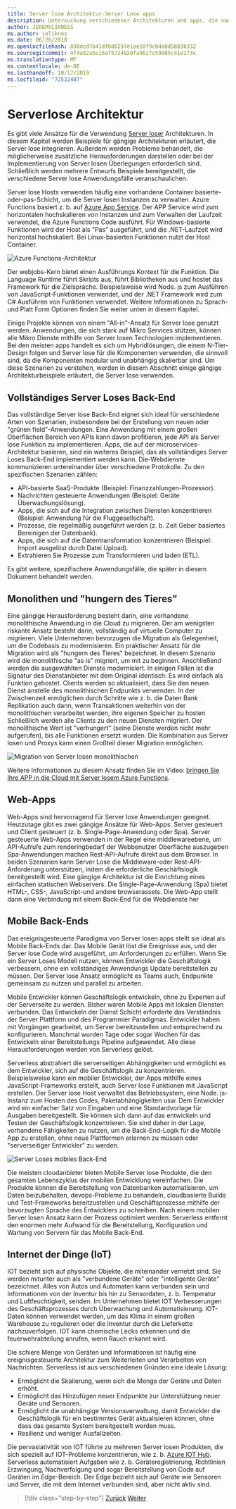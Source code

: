 ```yaml
---
title: Server lose Architektur-Server Lose apps
description: Untersuchung verschiedener Architekturen und apps, die von Server losen Architekturen unterstützt werden, einschließlich Web-Apps, Mobile Apps und IOT.
author: JEREMYLIKNESS
ms.author: jeliknes
ms.date: 06/26/2018
ms.openlocfilehash: 838dcd7b41df0d8297e1ae10f9c04a8d5b83b332
ms.sourcegitcommit: 4f4a32a5c16a75724920fa9627c59985c41e173c
ms.translationtype: MT
ms.contentlocale: de-DE
ms.lasthandoff: 10/17/2019
ms.locfileid: "72522407"
---
```

# <a name="serverless-architecture"></a>Serverlose Architektur

Es gibt viele Ansätze für die Verwendung [Server loser](https://azure.com/serverless) Architekturen. In diesem Kapitel werden Beispiele für gängige Architekturen erläutert, die Server lose integrieren. Außerdem werden Probleme behandelt, die möglicherweise zusätzliche Herausforderungen darstellen oder bei der Implementierung von Server losen Überlegungen erforderlich sind. Schließlich werden mehrere Entwurfs Beispiele bereitgestellt, die verschiedene Server lose Anwendungsfälle veranschaulichen.

Server lose Hosts verwenden häufig eine vorhandene Container basierte-oder-pas-Schicht, um die Server losen Instanzen zu verwalten. Azure Functions basiert z. b. auf [Azure App Service](https://docs.microsoft.com/azure/app-service/). Der APP Service wird zum horizontalen hochskalieren von Instanzen und zum Verwalten der Laufzeit verwendet, die Azure Functions Code ausführt. Für Windows-basierte Funktionen wird der Host als "Pas" ausgeführt, und die .NET-Laufzeit wird horizontal hochskaliert. Bei Linux-basierten Funktionen nutzt der Host Container.

![Azure Functions-Architektur](./media/azure-functions-architecture.png)

Der webjobs-Kern bietet einen Ausführungs Kontext für die Funktion. Die Language Runtime führt Skripts aus, führt Bibliotheken aus und hostet das Framework für die Zielsprache. Beispielsweise wird Node. js zum Ausführen von JavaScript-Funktionen verwendet, und der .NET Framework wird zum C# Ausführen von Funktionen verwendet. Weitere Informationen zu Sprach-und Platt Form Optionen finden Sie weiter unten in diesem Kapitel.

Einige Projekte können von einem "All-in"-Ansatz für Server lose genutzt werden. Anwendungen, die sich stark auf Mikro Services stützen, können alle Mikro Dienste mithilfe von Server losen Technologien implementieren. Bei den meisten apps handelt es sich um Hybridlösungen, die einem N-Tier-Design folgen und Server lose für die Komponenten verwenden, die sinnvoll sind, da die Komponenten modular und unabhängig skalierbar sind. Um diese Szenarien zu verstehen, werden in diesem Abschnitt einige gängige Architekturbeispiele erläutert, die Server lose verwenden.

## <a name="full-serverless-back-end"></a>Vollständiges Server Loses Back-End

Das vollständige Server lose Back-End eignet sich ideal für verschiedene Arten von Szenarien, insbesondere bei der Erstellung von neuen oder "grünen field"-Anwendungen. Eine Anwendung mit einem großen Oberflächen Bereich von APIs kann davon profitieren, jede API als Server lose Funktion zu implementieren. Apps, die auf der microservices-Architektur basieren, sind ein weiteres Beispiel, das als vollständiges Server Loses Back-End implementiert werden kann. Die-Webdienste kommunizieren untereinander über verschiedene Protokolle. Zu den spezifischen Szenarien zählen:

- API-basierte SaaS-Produkte (Beispiel: Finanzzahlungen-Prozessor).
- Nachrichten gesteuerte Anwendungen (Beispiel: Geräte Überwachungslösung).
- Apps, die sich auf die Integration zwischen Diensten konzentrieren (Beispiel: Anwendung für die Fluggesellschaft).
- Prozesse, die regelmäßig ausgeführt werden (z. b. Zeit Geber basiertes Bereinigen der Datenbank).
- Apps, die sich auf die Datentransformation konzentrieren (Beispiel: Import ausgelöst durch Datei Upload).
- Extrahieren Sie Prozesse zum Transformieren und laden (ETL).

Es gibt weitere, spezifischere Anwendungsfälle, die später in diesem Dokument behandelt werden.

## <a name="monoliths-and-starving-the-beast"></a>Monolithen und "hungern des Tieres"

Eine gängige Herausforderung besteht darin, eine vorhandene monolithische Anwendung in die Cloud zu migrieren. Der am wenigsten riskante Ansatz besteht darin, vollständig auf virtuelle Computer zu migrieren. Viele Unternehmen bevorzugen die Migration als Gelegenheit, um die Codebasis zu modernisieren. Ein praktischer Ansatz für die Migration wird als "hungern des Tieres" bezeichnet. In diesem Szenario wird die monolithische "as is" migriert, um mit zu beginnen. Anschließend werden die ausgewählten Dienste modernisiert. In einigen Fällen ist die Signatur des Dienstanbieter mit dem Original identisch: Es wird einfach als Funktion gehostet. Clients werden so aktualisiert, dass Sie den neuen Dienst anstelle des monolithischen Endpunkts verwenden. In der Zwischenzeit ermöglichen durch Schritte wie z. b. die Daten Bank Replikation auch dann, wenn Transaktionen weiterhin von der monolithischen verarbeitet werden, ihre eigenen Speicher zu hosten Schließlich werden alle Clients zu den neuen Diensten migriert. Der monolithische Wert ist "verhungert" (seine Dienste werden nicht mehr aufgerufen), bis alle Funktionen ersetzt wurden. Die Kombination aus Server losen und Proxys kann einen Großteil dieser Migration ermöglichen.

![Migration von Server losen monolithischen](./media/serverless-monolith-migration.png)

Weitere Informationen zu diesem Ansatz finden Sie im Video: [bringen Sie Ihre APP in die Cloud mit Server losem Azure Functions](https://channel9.msdn.com/Events/Connect/2017/E102).

## <a name="web-apps"></a>Web-Apps

Web-Apps sind hervorragend für Server lose Anwendungen geeignet. Heutzutage gibt es zwei gängige Ansätze für Web-Apps: Server gesteuert und Client gesteuert (z. b. Single-Page-Anwendung oder Spa). Server gesteuerte Web-Apps verwenden in der Regel eine middlewareebene, um API-Aufrufe zum renderingbedarf der Webbenutzer Oberfläche auszugeben Spa-Anwendungen machen Rest-API-Aufrufe direkt aus dem Browser. In beiden Szenarien kann Server Lose die Middleware-oder Rest-API-Anforderung unterstützen, indem die erforderliche Geschäftslogik bereitgestellt wird. Eine gängige Architektur ist die Einrichtung eines einfachen statischen Webservers. Die Single-Page-Anwendung (Spa) bietet HTML-, CSS-, JavaScript-und andere browserassets. Die Web-App stellt dann eine Verbindung mit einem Back-End für die Webdienste her

## <a name="mobile-back-ends"></a>Mobile Back-Ends

Das ereignisgesteuerte Paradigma von Server losen apps stellt sie ideal als Mobile Back-Ends dar. Das Mobile Gerät löst die Ereignisse aus, und der Server lose Code wird ausgeführt, um Anforderungen zu erfüllen. Wenn Sie ein Server Loses Modell nutzen, können Entwickler die Geschäftslogik verbessern, ohne ein vollständiges Anwendungs Update bereitstellen zu müssen. Der Server lose Ansatz ermöglicht es Teams auch, Endpunkte gemeinsam zu nutzen und parallel zu arbeiten.

Mobile Entwickler können Geschäftslogik entwickeln, ohne zu Experten auf der Serverseite zu werden. Bisher waren Mobile Apps mit lokalen Diensten verbunden. Das Entwickeln der Dienst Schicht erforderte das Verständnis der Server Plattform und des Programmier Paradigmas. Entwickler haben mit Vorgängen gearbeitet, um Server bereitzustellen und entsprechend zu konfigurieren. Manchmal wurden Tage oder sogar Wochen für das Entwickeln einer Bereitstellungs Pipeline aufgewendet. Alle diese Herausforderungen werden von Serverless gelöst.

Serverless abstrahiert die serverseitigen Abhängigkeiten und ermöglicht es dem Entwickler, sich auf die Geschäftslogik zu konzentrieren. Beispielsweise kann ein mobiler Entwickler, der Apps mithilfe eines JavaScript-Frameworks erstellt, auch Server lose Funktionen mit JavaScript erstellen. Der Server lose Host verwaltet das Betriebssystem, eine Node. js-Instanz zum Hosten des Codes, Paketabhängigkeiten usw. Dem Entwickler wird ein einfacher Satz von Eingaben und eine Standardvorlage für Ausgaben bereitgestellt. Sie können sich dann auf das entwickeln und Testen der Geschäftslogik konzentrieren. Sie sind daher in der Lage, vorhandene Fähigkeiten zu nutzen, um die Back-End-Logik für die Mobile App zu erstellen, ohne neue Plattformen erlernen zu müssen oder "serverseitiger Entwickler" zu werden.

![Server Loses mobiles Back-End](./media/serverless-mobile-backend.png)

Die meisten cloudanbieter bieten Mobile Server lose Produkte, die den gesamten Lebenszyklus der mobilen Entwicklung vereinfachen. Die Produkte können die Bereitstellung von Datenbanken automatisieren, um Daten beizubehalten, devops-Probleme zu behandeln, cloudbasierte Builds und Test-Frameworks bereitzustellen und Geschäftsprozesse mithilfe der bevorzugten Sprache des Entwicklers zu schreiben. Nach einem mobilen Server losen Ansatz kann der Prozess optimiert werden. Serverless entfernt den enormen mehr Aufwand für die Bereitstellung, Konfiguration und Wartung von Servern für das Mobile Back-End.

## <a name="internet-of-things-iot"></a>Internet der Dinge (IoT)

IOT bezieht sich auf physische Objekte, die miteinander vernetzt sind. Sie werden mitunter auch als "verbundene Geräte" oder "intelligente Geräte" bezeichnet. Alles von Autos und Automaten kann verbunden sein und Informationen von der Inventur bis hin zu Sensordaten, z. b. Temperatur und Luftfeuchtigkeit, senden. Im Unternehmen bietet IOT Verbesserungen des Geschäftsprozesses durch Überwachung und Automatisierung. IOT-Daten können verwendet werden, um das Klima in einem großen Warehouse zu regulieren oder die Inventur durch die Lieferkette nachzuverfolgen. IOT kann chemische Lecks erkennen und die feuerwehrabteilung anrufen, wenn Rauch erkannt wird.

Die schiere Menge von Geräten und Informationen ist häufig eine ereignisgesteuerte Architektur zum Weiterleiten und Verarbeiten von Nachrichten. Serverless ist aus verschiedenen Gründen eine ideale Lösung:

- Ermöglicht die Skalierung, wenn sich die Menge der Geräte und Daten erhöht.
- Ermöglicht das Hinzufügen neuer Endpunkte zur Unterstützung neuer Geräte und Sensoren.
- Ermöglicht die unabhängige Versionsverwaltung, damit Entwickler die Geschäftslogik für ein bestimmtes Gerät aktualisieren können, ohne dass das gesamte System bereitgestellt werden muss.
- Resilienz und weniger Ausfallzeiten.

Die pervasiativität von IOT führte zu mehreren Server losen Produkten, die sich speziell auf IOT-Probleme konzentrieren, wie z. b. [Azure IOT Hub](https://docs.microsoft.com/azure/iot-hub). Serverless automatisiert Aufgaben wie z. b. Geräteregistrierung, Richtlinien Erzwingung, Nachverfolgung und sogar Bereitstellung von Code auf Geräten im *Edge*-Bereich. Der Edge bezieht sich auf Geräte wie Sensoren und Server, die mit dem Internet verbunden sind, aber nicht aktiv sind.

>[!div class="step-by-step"]
>[Zurück](architecture-approaches.md)
>[Weiter](serverless-architecture-considerations.md)
